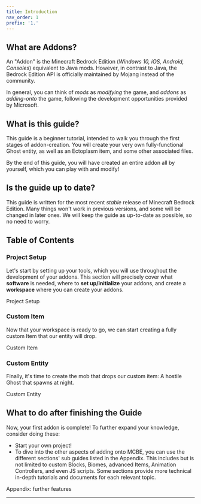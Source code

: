 ```yaml
---
title: Introduction
nav_order: 1
prefix: '1.'
---
```


## What are Addons?

An "Addon" is the Minecraft Bedrock Edition (_Windows 10, iOS, Android, Consoles_) equivalent to Java mods. However, in contrast to Java, the Bedrock Edition API is officially maintained by Mojang instead of the community.

In general, you can think of _mods_ as _modifying_ the game, and _addons_ as _adding-onto_ the game, following the development opportunities provided by Microsoft.

## What is this guide?

This guide is a beginner tutorial, intended to walk you through the first stages of addon-creation. You will create your very own fully-functional Ghost entity, as well as an Ectoplasm item, and some other associated files.

By the end of this guide, you will have created an entire addon all by yourself, which you can play with and modify!

## Is the guide up to date?

This guide is written for the most recent _stable_ release of Minecraft Bedrock Edition. Many things won't work in previous versions, and some will be changed in later ones. We will keep the guide as up-to-date as possible, so no need to worry.

## Table of Contents

### Project Setup

Let's start by setting up your tools, which you will use throughout the development of your addons. This section will precisely cover what **software** is needed, where to **set up/initialize** your addons, and create a **workspace** where you can create your addons.

<BButton color="green" link="project-setup">Project Setup</BButton>

### Custom Item

Now that your workspace is ready to go, we can start creating a fully custom Item that our entity will drop.

<BButton color="green" link="custom-item">Custom Item</BButton>

### Custom Entity

Finally, it's time to create the mob that drops our custom item: A hostile Ghost that spawns at night.

<BButton color="green" link="custom-entity">Custom Entity</BButton>

## What to do after finishing the Guide

Now, your first addon is complete! To further expand your knowledge, consider doing these:

-   Start your own project!
-   To dive into the other aspects of adding onto MCBE, you can use the different sections' sub guides listed in the Appendix. This includes but is not limited to custom Blocks, Biomes, advanced Items, Animation Controllers, and even JS scripts. Some sections provide more technical in-depth tutorials and documents for each relevant topic.

<BButton color="green">Appendix: further features</BButton>

---

